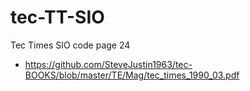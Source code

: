 # tec-TT-SIO
Tec Times SIO code page 24

- https://github.com/SteveJustin1963/tec-BOOKS/blob/master/TE/Mag/tec_times_1990_03.pdf

